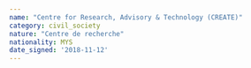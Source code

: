 ```yaml
---
name: "Centre for Research, Advisory & Technology (CREATE)"
category: civil_society
nature: "Centre de recherche"
nationality: MYS
date_signed: '2018-11-12'
---
```

    